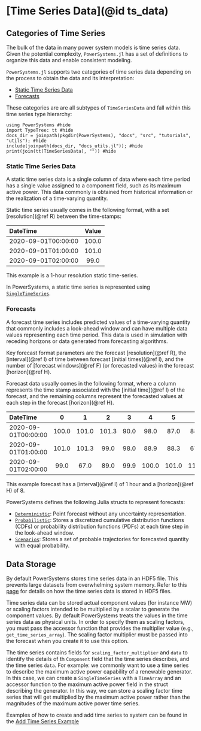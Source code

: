 # [Time Series Data](@id ts_data)

## Categories of Time Series

The bulk of the data in many power system models is time series data. Given the potential
complexity, `PowerSystems.jl` has a set of definitions to organize this data and
enable consistent modeling.

`PowerSystems.jl` supports two categories of time series data depending on the
process to obtain the data and its interpretation:

  - [Static Time Series Data](@ref)
  - [Forecasts](@ref)

These categories are are all subtypes of `TimeSeriesData` and fall within this time series
type hierarchy:

```@repl
using PowerSystems #hide
import TypeTree: tt #hide
docs_dir = joinpath(pkgdir(PowerSystems), "docs", "src", "tutorials", "utils"); #hide
include(joinpath(docs_dir, "docs_utils.jl")); #hide
print(join(tt(TimeSeriesData), "")) #hide
```

### Static Time Series Data

A static time series data is a single column of data where each time period has a single
value assigned to a component field, such as its maximum active power. This data commonly
is obtained from historical information or the realization of a time-varying quantity.

Static time series usually comes in the following format, with a set [resolution](@ref R)
between the time-stamps:

| DateTime            | Value |
|:------------------- |:-----:|
| 2020-09-01T00:00:00 | 100.0 |
| 2020-09-01T01:00:00 | 101.0 |
| 2020-09-01T02:00:00 | 99.0  |

This example is a 1-hour resolution static time-series.

In PowerSystems, a static time series is represented using [`SingleTimeSeries`](@ref).

### Forecasts

A forecast time series includes predicted values of a time-varying quantity that commonly
includes a look-ahead window and can have multiple data values representing each time
period. This data is used in simulation with receding horizons or data generated from
forecasting algorithms.

Key forecast format parameters are the forecast [resolution](@ref R), the
[interval](@ref I) of time between forecast [initial times](@ref I), and the number of
[forecast windows](@ref F) (or forecasted values) in the forecast [horizon](@ref H).

Forecast data usually comes in the following format, where a column represents the time
stamp associated with the [initial time](@ref I) of the forecast, and the remaining columns
represent the forecasted values at each step in the forecast [horizon](@ref H).

| DateTime            | 0     | 1     | 2     | 3    | 4     | 5     | 6     | 7     |
|:------------------- |:-----:|:-----:|:-----:|:----:|:-----:|:-----:|:-----:|:----- |
| 2020-09-01T00:00:00 | 100.0 | 101.0 | 101.3 | 90.0 | 98.0  | 87.0  | 88.0  | 67.0  |
| 2020-09-01T01:00:00 | 101.0 | 101.3 | 99.0  | 98.0 | 88.9  | 88.3  | 67.1  | 89.4  |
| 2020-09-01T02:00:00 | 99.0  | 67.0  | 89.0  | 99.9 | 100.0 | 101.0 | 112.0 | 101.3 |

This example forecast has a [interval](@ref I) of 1 hour and a [horizon](@ref H) of 8.

PowerSystems defines the following Julia structs to represent forecasts:

  - [`Deterministic`](@ref): Point forecast without any uncertainty representation.
  - [`Probabilistic`](@ref): Stores a discretized cumulative distribution functions
    (CDFs) or probability distribution functions (PDFs) at each time step in the
    look-ahead window.
  - [`Scenarios`](@ref): Stores a set of probable trajectories for forecasted quantity
    with equal probability.

## Data Storage

By default PowerSystems stores time series data in an HDF5 file.
This prevents
large datasets from overwhelming system memory. Refer to this
[page](https://nrel-sienna.github.io/InfrastructureSystems.jl/stable/dev_guide/time_series/#Data-Format)
for details on how the time series data is stored in HDF5 files.

Time series data can be stored actual component values (for instance MW) or scaling
factors intended to be multiplied by a scalar to generate the component values.
By default PowerSystems treats the values in the time
series data as physical units. In order to specify them as scaling factors, you
must pass the accessor function that provides the multiplier value (e.g.,
`get_time_series_array`). The scaling factor multiplier
must be passed into the forecast when you create it to use this option.

The time series contains fields for `scaling_factor_multiplier` and `data`
to identify the details of  th `Component` field that the time series describes, and the
time series `data`. For example: we commonly want to use a time series to
describe the maximum active power capability of a renewable generator. In this case, we
can create a `SingleTimeSeries` with a `TimeArray` and an accessor function to the
maximum active power field in the struct describing the generator. In this way, we can
store a scaling factor time series that will get multiplied by the maximum active power
rather than the magnitudes of the maximum active power time series.

Examples of how to create and add time series to system can be found in the
[Add Time Series Example](https://nrel-sienna.github.io/PowerSystems.jl/stable/tutorials/add_forecasts/)
